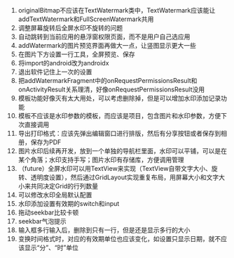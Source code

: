 1. originalBitmap不应该在TextWatermark类中，TextWatermark应该能让addTextWatermark和FullScreenWatermark共用
2. 调整屏幕旋转后全屏水印不旋转的问题
5. 自动跳转到当前应用的悬浮窗权限页面，而不是用户自己选应用
6. addWatermark的图片预览界面再做大一点，让竖图显示更大一些
8. 在图片下方设置一行工具，全屏预览、保存
9. 将import的android改为androidx
10. 退出软件记住上一次的设置
11. 把addWatermarkFragment中的onRequestPermissionsResult和onActivityResult关系理清，好像onRequestPermissionsResult没用
12. 模板功能好像灭有太大用处，可以考虑删除掉，但是可以增加水印添加记录功能
13. 模板不应该是水印参数的模板，而应该是项目，包含图片和水印参数，方便下次直接调用
14. 导出打印格式：应该先弹出编辑窗口进行排版，然后有分享按钮或者保存到相册，保存为PDF
15. 图片水印后续再开发，放到一个单独的导航栏里面，水印可以平铺，可以是在某个角落；水印支持手写；图片水印有存储库，方便调用管理
16. （future）全屏水印可以用TextView来实现（TextView自带文字大小、旋转、透明度设置），然后通过GridLayout实现重复布局，用屏幕大小和文字大小来共同决定Grid的行列数量
17. 可以修改水印全局默认配置
18. 水印添加设置有效期的switch和input
19. 拖动seekbar比较卡顿
20. seekbar气泡提示
21. 输入框多行输入后，删除到只有一行，但是还是显示多行的大小
22. 变换时间格式时，对应的有效期单位也应该变化，如设置只显示日期，就不应该显示“分”、“时”单位